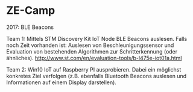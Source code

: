 # ZE-Camp

2017: BLE Beacons

Team 1:
Mittels STM Discovery Kit IoT Node BLE Beacons auslesen. Falls noch Zeit vorhanden ist: Auslesen von Beschleunigungssensor und Evaluation von bestehenden Algorithmen zur Schritterkennung (oder ähnliches).
http://www.st.com/en/evaluation-tools/b-l475e-iot01a.html


Team 2:
Win10 IoT auf Raspberry PI ausprobieren. Dabei ein möglichst konkretes Ziel verfolgen (z.B. ebenfalls Bluetooth Beacons auslesen und Informationen auf einem Display darstellen).
